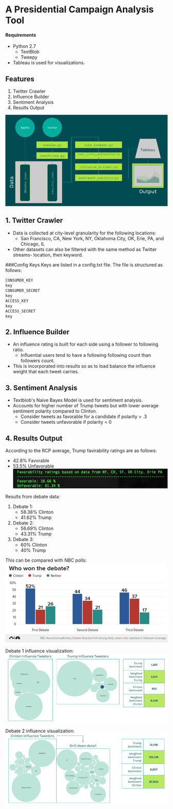 # A Presidential Campaign Analysis Tool

#### Requirements
* Python 2.7
	* TextBlob
	* Tweepy
* Tableau is used for visualizations.

## Features
1. Twitter Crawler
2. Influence Builder
3. Sentiment Analysis
4. Results Output

![alt tag](https://raw.githubusercontent.com/eoghanmartin/SocialSensingProject/master/images/pipeline.png)

## 1. Twitter Crawler

* Data is collected at city-level granularity for the following locations:
	* San Francisco, CA, New York, NY, Oklahoma City, OK, Erie, PA, and Chicago, IL
* Other datasets can also be filtered with the same method as Twitter streams- location, then keyword.

###Config Keys
Keys are listed in a config.txt file. The file is structured as follows:
```
CONSUMER_KEY
key
CONSUMER_SECRET
key
ACCESS_KEY
key
ACCESS_SECRET
key
```

## 2. Influence Builder

* An influence rating is built for each side using a follower to following ratio.
	* Influential users tend to have a following following count than followers count.
* This is incorporated into results so as to load balance the influence weight that each tweet carries.

## 3. Sentiment Analysis

* Textblob's Naive Bayes Model is used for sentiment analysis.
* Accounts for higher number of Trump tweets but with lower average sentiment polarity compared to Clinton.
	* Consider tweets as favorable for a candidate if polarity > .3
	* Consider tweets unfavorable if polarity < 0

## 4. Results Output

According to the RCP average, Trump favirability ratings are as follows:
* 42.8% Favorable
* 53.5% Unfavorable
![alt tag](https://raw.githubusercontent.com/eoghanmartin/SocialSensingProject/master/images/favorability_trump.png)

Results from debate data:
1. Debate 1:
	* 58.38% Clinton
	* 41.62% Trump
2. Debate 2:
	* 56.69% Clinton
	* 43.31% Trump
3. Debate 3:
	* 60% Clinton
	* 40% Trump

This can be compared with NBC polls:
![alt tag](https://raw.githubusercontent.com/eoghanmartin/SocialSensingProject/master/images/NBC_polls.png)

Debate 1 influence visualization:
![alt tag](https://raw.githubusercontent.com/eoghanmartin/SocialSensingProject/master/images/D1_influence.png)

Debate 2 influence visualization:
![alt tag](https://raw.githubusercontent.com/eoghanmartin/SocialSensingProject/master/images/D2_influence.png)